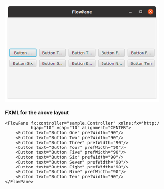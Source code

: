<p align="center"><img src="FlowPane.png"></p>
<h3>FXML for the above layout</h3>
<pre>
&lt;FlowPane fx:controller="sample.Controller" xmlns:fx="http://javafx/fxml" orientation="HORIZONTAL"
          hgap="10" vgap="10" alignment="CENTER"&gt;
    &lt;Button text="Button One" prefWidth="90"/&gt;
    &lt;Button text="Button Two" prefWidth="90"/&gt;
    &lt;Button text="Button Three" prefWidth="90"/&gt;
    &lt;Button text="Button Four" prefWidth="90"/&gt;
    &lt;Button text="Button Five" prefWidth="90"/&gt;
    &lt;Button text="Button Six" prefWidth="90"/&gt;
    &lt;Button text="Button Seven" prefWidth="90"/&gt;
    &lt;Button text="Button Eight" prefWidth="90"/&gt;
    &lt;Button text="Button Nine" prefWidth="90"/&gt;
    &lt;Button text="Button Ten" prefWidth="90"/&gt;
&lt;/FlowPane&gt;
</pre>
